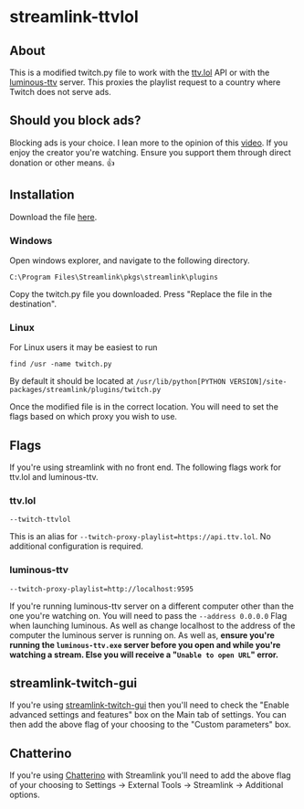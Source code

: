 # streamlink-ttvlol
## About
This is a modified twitch.py file to work with the [ttv.lol](https://github.com/TTV-LOL/extensions) API or with the [luminous-ttv](https://github.com/AlyoshaVasilieva/luminous-ttv) server. This proxies the playlist request to a country where Twitch does not serve ads.

## Should you block ads?
Blocking ads is your choice. I lean more to the opinion of this [video](https://youtu.be/oV3s_sESnmE). If you enjoy the creator you're watching. Ensure you support them through direct donation or other means. 👍

## Installation

Download the file [here](https://github.com/2bc4/streamlink-ttvlol/releases/latest/download/twitch.py). 
### Windows
Open windows explorer, and navigate to the following directory.
```
C:\Program Files\Streamlink\pkgs\streamlink\plugins
```
Copy the twitch.py file you downloaded. Press "Replace the file in the destination".
### Linux
For Linux users it may be easiest to run 
```
find /usr -name twitch.py 
```
By default it should be located at `/usr/lib/python[PYTHON VERSION]/site-packages/streamlink/plugins/twitch.py`

Once the modified file is in the correct location. You will need to set the flags based on which proxy you wish to use. 

## Flags
If you're using streamlink with no front end. The following flags work for ttv.lol and luminous-ttv.
### ttv.lol
```
--twitch-ttvlol
```
This is an alias for `--twitch-proxy-playlist=https://api.ttv.lol`. No additional configuration is required.
### luminous-ttv
```
--twitch-proxy-playlist=http://localhost:9595
```
If you're running luminous-ttv server on a different computer other than the one you're watching on. You will need to pass the ```--address 0.0.0.0``` Flag when launching luminous. As well as change localhost to the address of the computer the luminous server is running on. As well as, **ensure you're running the ```luminous-ttv.exe``` server before you open and while you're watching a stream. Else you will receive a "```Unable to open URL```" error.** 

## streamlink-twitch-gui
If you're using [streamlink-twitch-gui](https://github.com/streamlink/streamlink-twitch-gui) then you'll need to check the "Enable advanced settings and features" box on the Main tab of settings. You can then add the above flag of your choosing to the "Custom parameters" box.

## Chatterino
If you're using [Chatterino](https://github.com/Chatterino/chatterino2) with Streamlink you'll need to add the above flag of your choosing to Settings -> External Tools -> Streamlink -> Additional options.
